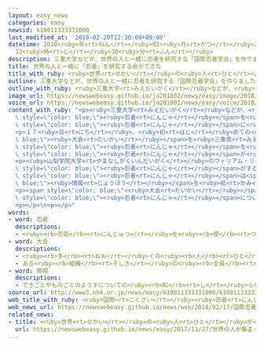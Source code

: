 ```yaml
---
layout: easy_news
categories: easy
newsid: k10011333331000
last_modified_at: '2018-02-20T12:30:00+09:00'
datetime: 2018<ruby>年<rt>ねん</rt></ruby>02<ruby>月<rt>がつ</rt></ruby>20<ruby>日<rt>にち</rt></ruby>
  12<ruby>時<rt>じ</rt></ruby>30<ruby>分<rt>ふん</rt></ruby>
description: 三重大学などが、世界の人と一緒に忍者を研究する「国際忍者学会」を作りました。
title: 世界の人と一緒に「忍者」を研究する会ができた
title_with_ruby: <ruby>世界<rt>せかい</rt></ruby>の<ruby>人<rt>ひと</rt></ruby>と<ruby>一緒<rt>いっしょ</rt></ruby>に「<ruby>忍者<rt>にんじゃ</rt></ruby>」を<ruby>研究<rt>けんきゅう</rt></ruby>する<ruby>会<rt>かい</rt></ruby>ができた
outline: 三重大学などが、世界の人と一緒に忍者を研究する「国際忍者学会」を作りました。
outline_with_ruby: <ruby>三重大学<rt>みえだいがく</rt></ruby>などが、<ruby>世界<rt>せかい</rt></ruby>の<ruby>人<rt>ひと</rt></ruby>と<ruby>一緒<rt>いっしょ</rt></ruby>に<ruby>忍者<rt>にんじゃ</rt></ruby>を<ruby>研究<rt>けんきゅう</rt></ruby>する「<ruby>国際忍者学会<rt>こくさいにんじゃがっかい</rt></ruby>」を<ruby>作<rt>つく</rt></ruby>りました。
image_url: https://newswebeasy.github.io/ja201802/news/easy/image/2018/02/20/k10011333331000.jpg
voice_url: https://newswebeasy.github.io/ja201802/news/easy/voice/2018/02/20/k10011333331000.mp3
content_with_ruby: "<p><ruby>三重大学<rt>みえだいがく</rt></ruby>などが、<ruby>世界<rt>せかい</rt></ruby>の<ruby>人<rt>ひと</rt></ruby>と<ruby>一緒<rt>いっしょ</rt></ruby>に<span\
  \ style=\"color: blue;\"><ruby>忍者<rt>にんじゃ</rt></ruby></span>を<ruby>研究<rt>けんきゅう</rt></ruby>する「<ruby>国際忍者学会<rt>こくさいにんじゃがっかい</rt></ruby>」を<ruby>作<rt>つく</rt></ruby>りました。<ruby>最近<rt>さいきん</rt></ruby><ruby>外国<rt>がいこく</rt></ruby>でも<span\
  \ style=\"color: blue;\"><ruby>忍者<rt>にんじゃ</rt></ruby></span>に<ruby>興味<rt>きょうみ</rt></ruby>を<ruby>持<rt>も</rt></ruby>つ<ruby>人<rt>ひと</rt></ruby>が<ruby>多<rt>おお</rt></ruby>くなっているためです。</p>\n\
  <p>１７<ruby>日<rt>にち</rt></ruby>、<ruby>初<rt>はじ</rt></ruby>めての<span style=\"color:\
  \ blue;\"><ruby>大会<rt>たいかい</rt></ruby></span>を<ruby>三重県<rt>みえけん</rt></ruby><ruby>伊賀市<rt>いがし</rt></ruby>で<ruby>開<rt>ひら</rt></ruby>きました。<ruby>日本<rt>にっぽん</rt></ruby>や<ruby>外国<rt>がいこく</rt></ruby>で<span\
  \ style=\"color: blue;\"><ruby>忍者<rt>にんじゃ</rt></ruby></span>を<ruby>研究<rt>けんきゅう</rt></ruby>している<ruby>人<rt>ひと</rt></ruby>や、<span\
  \ style=\"color: blue;\"><ruby>忍者<rt>にんじゃ</rt></ruby></span>が<ruby>昔<rt>むかし</rt></ruby>いたと<ruby>言<rt>い</rt></ruby>われている<ruby>市<rt>し</rt></ruby>の<ruby>人<rt>ひと</rt></ruby>などが２００<ruby>人<rt>にん</rt></ruby>ぐらい<ruby>集<rt>あつ</rt></ruby>まりました。</p>\n\
  <p><ruby>山梨学院大学<rt>やまなしがくいんだいがく</rt></ruby>のウィリアム・リード<ruby>先生<rt>せんせい</rt></ruby>は「<span\
  \ style=\"color: blue;\"><ruby>忍者<rt>にんじゃ</rt></ruby></span>がする『<ruby>印<rt>いん</rt></ruby>』という<ruby>手<rt>て</rt></ruby>の<ruby>形<rt>かたち</rt></ruby>は<ruby>心<rt>こころ</rt></ruby>を<ruby>静<rt>しず</rt></ruby>かにします」とか「<span\
  \ style=\"color: blue;\"><ruby>忍者<rt>にんじゃ</rt></ruby></span>は<span style=\"color:\
  \ blue;\"><ruby>情報<rt>じょうほう</rt></ruby></span>を<ruby>紙<rt>かみ</rt></ruby>に<ruby>書<rt>か</rt></ruby>かないで<ruby>必要<rt>ひつよう</rt></ruby>なことは<ruby>全部<rt>ぜんぶ</rt></ruby><ruby>覚<rt>おぼ</rt></ruby>えていました」などと<ruby>紹介<rt>しょうかい</rt></ruby>しました。</p>\n\
  <p><span style=\"color: blue;\"><ruby>大会<rt>たいかい</rt></ruby></span>は<ruby>毎年<rt>まいとし</rt></ruby>１<ruby>回<rt>かい</rt></ruby><ruby>開<rt>ひら</rt></ruby>くことにしています。<ruby>三重大学<rt>みえだいがく</rt></ruby>の<ruby>山田<rt>やまだ</rt></ruby><ruby>雄司<rt>ゆうじ</rt></ruby><ruby>先生<rt>せんせい</rt></ruby>は「<span\
  \ style=\"color: blue;\"><ruby>忍者<rt>にんじゃ</rt></ruby></span>について<ruby>世界<rt>せかい</rt></ruby>に<ruby>知<rt>し</rt></ruby>らせていきたいと<ruby>思<rt>おも</rt></ruby>います」と<ruby>話<rt>はな</rt></ruby>していました。</p>\n\
  <p></p>\n<p></p>"
words:
- word: 忍者
  descriptions:
  - <ruby><rb>忍術</rb><rt>にんじゅつ</rt></ruby>を<ruby><rb>使</rb><rt>つか</rt></ruby>う<ruby><rb>人</rb><rt>ひと</rt></ruby>。しのびの<ruby><rb>者</rb><rt>もの</rt></ruby>。
- word: 大会
  descriptions:
  - <ruby><rb>多</rb><rt>おお</rt></ruby>くの<ruby><rb>人</rb><rt>ひと</rt></ruby>が<ruby><rb>集</rb><rt>あつ</rt></ruby>まる<ruby><rb>会</rb><rt>かい</rt></ruby>。
  - ある<ruby><rb>組織</rb><rt>そしき</rt></ruby>の<ruby><rb>全員</rb><rt>ぜんいん</rt></ruby>が<ruby><rb>集</rb><rt>あつ</rt></ruby>まる<ruby><rb>会</rb><rt>かい</rt></ruby>。
- word: 情報
  descriptions:
  - できごとやものごとのようすについての<ruby><rb>知</rb><rt>し</rt></ruby>らせ。
source_url: http://www3.nhk.or.jp/news/easy/k10011333331000/k10011333331000.html
web_title_with_ruby: <ruby>国際<rt>こくさい</rt></ruby><ruby>忍者<rt>にんじゃ</rt></ruby><ruby>学会<rt>がっかい</rt></ruby><ruby>設立<rt>せつりつ</rt></ruby>で<ruby>記念<rt>きねん</rt></ruby><ruby>大会<rt>たいかい</rt></ruby>
web_news_url: https://newswebeasy.github.io/news/web/2018/02/17/国際忍者学会設立で記念大会
related_news:
- title: <ruby>世界<rt>せかい</rt></ruby>の<ruby>人<rt>ひと</rt></ruby>が<ruby>集<rt>あつ</rt></ruby>まって<ruby>災害<rt>さいがい</rt></ruby>について<ruby>考<rt>かんが</rt></ruby>える<ruby>会議<rt>かいぎ</rt></ruby>が<ruby>始<rt>はじ</rt></ruby>まる
  url: https://newswebeasy.github.io/news/easy/2017/11/27/世界の人が集まって災害について考える会議が始まる
...
```


